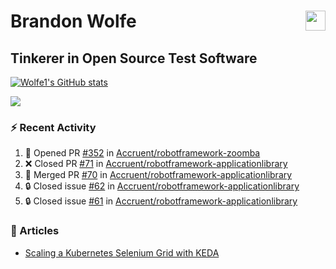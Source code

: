 Brandon Wolfe <a href="https://www.linkedin.com/in/brandon-wolfe1" target="_blank" rel="noreferrer"><img src="https://raw.githubusercontent.com/danielcranney/readme-generator/main/public/icons/socials/linkedin.svg" width="32" height="32" align="right"/></a>
==============================
Tinkerer in Open Source Test Software
-----------------------------

<p align="left"><a href="http://www.github.com/Wolfe1"><img src="https://github-readme-stats.vercel.app/api?username=Wolfe1&show_icons=true&hide=&count_private=true&title_color=0891b2&text_color=ffffff&icon_color=0891b2&bg_color=1c1917&hide_border=true&show_icons=true" alt="Wolfe1's GitHub stats" /></a></p>
<p align="left"><a href="http://www.github.com/Wolfe1"><img src="https://github-readme-streak-stats.herokuapp.com/?user=Wolfe1&stroke=ffffff&background=1c1917&ring=0891b2&fire=0891b2&currStreakNum=ffffff&currStreakLabel=0891b2&sideNums=ffffff&sideLabels=ffffff&dates=ffffff&hide_border=true" /></a></p>

### :zap: Recent Activity
<!--START_SECTION:activity-->
1. 💪 Opened PR [#352](https://github.com/Accruent/robotframework-zoomba/pull/352) in [Accruent/robotframework-zoomba](https://github.com/Accruent/robotframework-zoomba)
2. ❌ Closed PR [#71](https://github.com/Accruent/robotframework-applicationlibrary/pull/71) in [Accruent/robotframework-applicationlibrary](https://github.com/Accruent/robotframework-applicationlibrary)
3. 🎉 Merged PR [#70](https://github.com/Accruent/robotframework-applicationlibrary/pull/70) in [Accruent/robotframework-applicationlibrary](https://github.com/Accruent/robotframework-applicationlibrary)
4. 🔒 Closed issue [#62](https://github.com/Accruent/robotframework-applicationlibrary/issues/62) in [Accruent/robotframework-applicationlibrary](https://github.com/Accruent/robotframework-applicationlibrary)
5. 🔒 Closed issue [#61](https://github.com/Accruent/robotframework-applicationlibrary/issues/61) in [Accruent/robotframework-applicationlibrary](https://github.com/Accruent/robotframework-applicationlibrary)
<!--END_SECTION:activity-->

### :newspaper: Articles
- [Scaling a Kubernetes Selenium Grid with KEDA](https://www.linkedin.com/pulse/scaling-kubernetes-selenium-grid-keda-brandon-wolfe)
